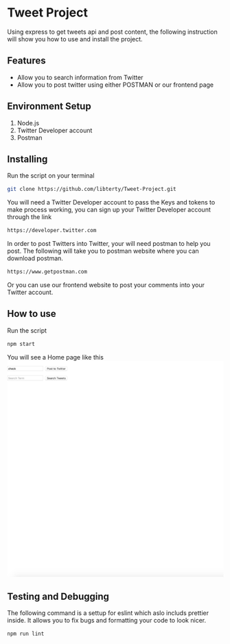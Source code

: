 # Tweet Project

Using express to get tweets api and post content, the following instruction will show you how to use and install the project.

## Features
- Allow you to search information from Twitter
- Allow you to post twitter using either POSTMAN or our frontend page

## Environment Setup
1. Node.js
2. Twitter Developer account
3. Postman

## Installing
Run the script on your terminal
```bash
git clone https://github.com/libterty/Tweet-Project.git
```

You will need a Twitter Developer account to pass the Keys and tokens to make process working,
you can sign up your Twitter Developer account through the link
```bash
https://developer.twitter.com
```

In order to post Twitters into Twitter, your will need postman to help you post. The following will take you to postman website where you can download postman.
```bash
https://www.getpostman.com
```
Or you can use our frontend website to post your comments into your Twitter account.


## How to use
Run the script
```bash
npm start
```

You will see a Home page like this
![image](https://github.com/libterty/Tweet-Project/blob/master/public/assets/images/Homepage.png)

## Testing and Debugging
The following command is a settup for eslint which aslo includs prettier inside. It allows you to fix bugs and formatting your code to look nicer.
```bash
npm run lint
```
